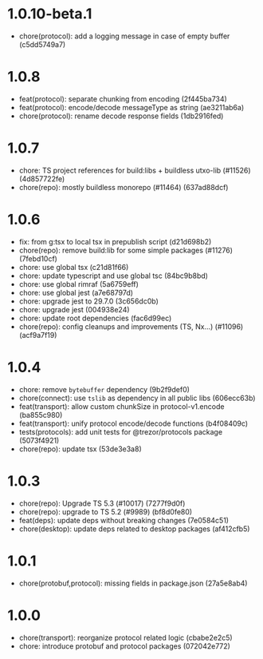 # 1.0.10-beta.1

-   chore(protocol): add a logging message in case of empty buffer (c5dd5749a7)

# 1.0.8

-   feat(protocol): separate chunking from encoding (2f445ba734)
-   feat(protocol): encode/decode messageType as string (ae3211ab6a)
-   chore(protocol): rename decode response fields (1db2916fed)

# 1.0.7

-   chore: TS project references for build:libs + buildless utxo-lib (#11526) (4d857722fe)
-   chore(repo): mostly buildless monorepo (#11464) (637ad88dcf)

# 1.0.6

-   fix: from g:tsx to local tsx in prepublish script (d21d698b2)
-   chore(repo): remove build:lib for some simple packages (#11276) (7febd10cf)
-   chore: use global tsx (c21d81f66)
-   chore: update typescript and use global tsc (84bc9b8bd)
-   chore: use global rimraf (5a6759eff)
-   chore: use global jest (a7e68797d)
-   chore: upgrade jest to 29.7.0 (3c656dc0b)
-   chore: upgrade jest (004938e24)
-   chore: update root dependencies (fac6d99ec)
-   chore(repo): config cleanups and improvements (TS, Nx...) (#11096) (acf9a7f19)

# 1.0.4

-   chore: remove `bytebuffer` dependency (9b2f9def0)
-   chore(connect): use `tslib` as dependency in all public libs (606ecc63b)
-   feat(transport): allow custom chunkSize in protocol-v1.encode (ba855c980)
-   feat(transport): unify protocol encode/decode functions (b4f08409c)
-   tests(protocols): add unit tests for @trezor/protocols package (5073f4921)
-   chore(repo): update tsx (53de3e3a8)

# 1.0.3

-   chore(repo): Upgrade TS 5.3 (#10017) (7277f9d0f)
-   chore(repo): upgrade to TS 5.2 (#9989) (bf8d0fe80)
-   feat(deps): update deps without breaking changes (7e0584c51)
-   chore(desktop): update deps related to desktop packages (af412cfb5)

# 1.0.1

-   chore(protobuf,protocol): missing fields in package.json (27a5e8ab4)

# 1.0.0

-   chore(transport): reorganize protocol related logic (cbabe2e2c5)
-   chore: introduce protobuf and protocol packages (072042e772)
